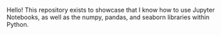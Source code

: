 Hello! This repository exists to showcase that I know how to use Jupyter Notebooks, as well as the numpy, pandas, and seaborn libraries within Python.
